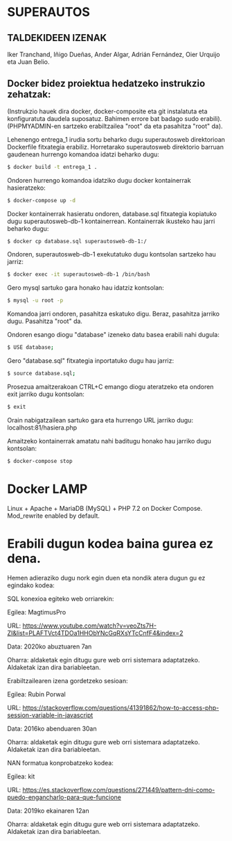 SUPERAUTOS
=======

## TALDEKIDEEN IZENAK

Iker Tranchand, Iñigo Dueñas, Ander Algar, Adrián Fernández, Oier Urquijo eta Juan Belio.

## Docker bidez proiektua hedatzeko instrukzio zehatzak:

(Instrukzio hauek dira docker, docker-composite eta git instalatuta eta konfiguratuta daudela suposatuz. Bahimen errore bat badago sudo erabili).
(PHPMYADMIN-en sartzeko erabiltzailea "root" da eta pasahitza "root" da).

Lehenengo entrega_1 irudia sortu beharko dugu superautosweb direktorioan Dockerfile fitxategia erabiliz. Horretarako superautosweb direktorio barruan gaudenean hurrengo komandoa idatzi beharko dugu: 
```bash
$ docker build -t entrega_1 .
```

Ondoren hurrengo komandoa idatziko dugu docker kontainerrak hasieratzeko:

```bash
$ docker-compose up -d
```

Docker kontainerrak hasieratu ondoren, database.sql fitxategia kopiatuko dugu superautosweb-db-1 kontainerrean. Kontainerrak ikusteko hau jarri beharko dugu:
```bash
$ docker cp database.sql superautosweb-db-1:/
```

Ondoren, superautosweb-db-1 exekutatuko dugu kontsolan sartzeko hau jarriz:
```bash
$ docker exec -it superautosweb-db-1 /bin/bash
```

Gero mysql sartuko gara honako hau idatziz kontsolan:
```bash
$ mysql -u root -p
```

Komandoa jarri ondoren, pasahitza eskatuko digu. Beraz, pasahitza jarriko dugu. Pasahitza "root" da.

Ondoren esango diogu "database" izeneko datu basea erabili nahi dugula:
```bash
$ USE database;
```

Gero "database.sql" fitxategia inportatuko dugu hau jarriz:
```bash
$ source database.sql;
```

Prosezua amaitzerakoan CTRL+C emango diogu ateratzeko eta ondoren exit jarriko dugu kontsolan:
```bash
$ exit
```

Orain nabigatzailean sartuko gara eta hurrengo URL jarriko dugu: localhost:81/hasiera.php

Amaitzeko kontainerrak amatatu nahi baditugu honako hau jarriko dugu kontsolan:
```bash
$ docker-compose stop
```

# Docker LAMP
Linux + Apache + MariaDB (MySQL) + PHP 7.2 on Docker Compose. Mod_rewrite enabled by default.

# Erabili dugun kodea baina gurea ez dena. 
Hemen adieraziko dugu nork egin duen eta nondik atera dugun gu ez egindako kodea:

SQL konexioa egiteko web orriarekin:

Egilea: MagtimusPro

URL: https://www.youtube.com/watch?v=veoZts7H-ZI&list=PLAFTVct4TDOa1HHObYNcGqRXsYTcCnfF4&index=2

Data: 2020ko abuztuaren 7an

Oharra: aldaketak egin ditugu gure web orri sistemara adaptatzeko. Aldaketak izan dira bariableetan.


Erabiltzailearen izena gordetzeko sesioan:

Egilea: Rubin Porwal

URL: https://stackoverflow.com/questions/41391862/how-to-access-php-session-variable-in-javascript

Data: 2016ko abenduaren 30an

Oharra: aldaketak egin ditugu gure web orri sistemara adaptatzeko. Aldaketak izan dira bariableetan.


NAN formatua konprobatzeko kodea:

Egilea: kit

URL: https://es.stackoverflow.com/questions/271449/pattern-dni-como-puedo-engancharlo-para-que-funcione

Data: 2019ko ekainaren 12an

Oharra: aldaketak egin ditugu gure web orri sistemara adaptatzeko. Aldaketak izan dira bariableetan.

